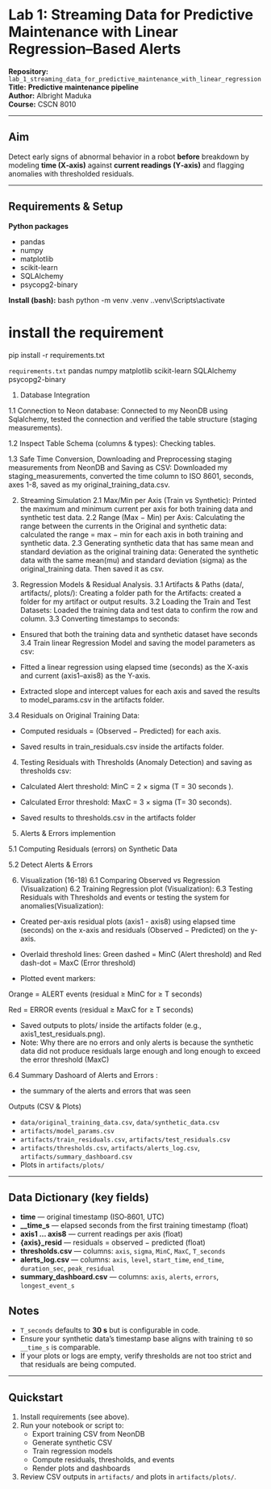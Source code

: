 # Lab 1: Streaming Data for Predictive Maintenance with Linear Regression–Based Alerts

**Repository:** `lab_1_streaming_data_for_predictive_maintenance_with_linear_regression`  
**Title:** **Predictive maintenance pipeline**  
**Author:** Albright Maduka  
**Course:** CSCN 8010

---

##  Aim
Detect early signs of abnormal behavior in a robot **before** breakdown by modeling **time (X‑axis)** against **current readings (Y‑axis)** and flagging anomalies with thresholded residuals.

---

##  Requirements & Setup

**Python packages**
- pandas  
- numpy  
- matplotlib  
- scikit-learn  
- SQLAlchemy  
- psycopg2-binary

**Install (bash):**
bash
python -m venv .venv
.\.venv\Scripts\activate


# install the requirement
pip install -r requirements.txt

`requirements.txt`
pandas
numpy
matplotlib
scikit-learn
SQLAlchemy
psycopg2-binary

1.  Database Integration 

1.1 Connection to Neon database: Connected to my NeonDB using Sqlalchemy, tested the connection and verified the table structure (staging measurements).

1.2 Inspect Table Schema (columns & types): Checking tables.

1.3 Safe Time Conversion, Downloading and Preprocessing staging measurements from NeonDB and Saving as CSV: Downloaded my staging_measurements, converted the time column to ISO 8601, seconds, axes 1-8, saved as my original_training_data.csv.

2. Streaming Simulation
2.1 Max/Min per Axis (Train vs Synthetic): Printed the maximum and minimum current per axis for both training data and synthetic test data. 
2.2 Range (Max − Min) per Axis: Calculating the range between the currents in the Original and synthetic data: calculated the range = max − min for each axis in both training and synthetic data.
2.3 Generating synthetic data that has same mean and standard deviation as the original training data: Generated the synthetic data with the same mean(mu) and standard deviation (sigma) as the original_training data. Then saved it as csv.

3. Regression Models & Residual Analysis.
3.1 Artifacts & Paths (data/, artifacts/, plots/): Creating a folder path for the Artifacts: created a folder for my artifact or output results.
3.2 Loading the Train and Test Datasets: Loaded the training data and test data to confirm the row and column.
3.3 Converting timestamps to seconds:
- Ensured that both the training data and synthetic dataset have seconds
3.4 Train linear Regression Model and saving the model parameters as csv: 
- Fitted a linear regression using elapsed time (seconds) as the X-axis and current (axis1–axis8) as the Y-axis.

- Extracted slope and intercept values for each axis and saved the results to model_params.csv in the artifacts folder.

3.4 Residuals on Original Training Data:
- Computed residuals = (Observed − Predicted) for each axis.

- Saved results in train_residuals.csv inside the artifacts folder.

 4. Testing Residuals with Thresholds (Anomaly Detection) and saving as thresholds csv: 
- Calculated Alert threshold: MinC = 2 × sigma (T = 30 seconds ).

- Calculated Error threshold: MaxC = 3 × sigma (T= 30 seconds).

- Saved results to thresholds.csv in the artifacts folder

5. Alerts & Errors implemention

5.1 Computing Residuals (errors) on Synthetic Data

5.2 Detect Alerts & Errors

6. Visualization (16-18) 
6.1  Comparing Observed vs Regression (Visualization)
6.2 Training Regression plot (Visualization): 
6.3 Testing Residuals with Thresholds and events or testing the system for anomalies(Visualization):
- Created per-axis residual plots (axis1 - axis8) using elapsed time (seconds) on the x-axis and residuals (Observed − Predicted) on the y-axis.

- Overlaid threshold lines: Green dashed = MinC (Alert threshold) and Red dash-dot = MaxC (Error threshold)

- Plotted event markers:

Orange = ALERT events (residual ≥ MinC for ≥ T seconds)

Red = ERROR events (residual ≥ MaxC for ≥ T seconds)

- Saved outputs to plots/ inside the artifacts folder (e.g., axis1_test_residuals.png).
- Note: Why there are no errors and only alerts is because the synthetic data did not produce residuals large enough and long enough to exceed the error threshold (MaxC)

6.4 Summary Dashoard of Alerts and Errors : 
- the summary of the alerts and errors that was seen

 Outputs (CSV & Plots)
- `data/original_training_data.csv`, `data/synthetic_data.csv`
- `artifacts/model_params.csv`
- `artifacts/train_residuals.csv`, `artifacts/test_residuals.csv`
- `artifacts/thresholds.csv`, `artifacts/alerts_log.csv`, `artifacts/summary_dashboard.csv`
- Plots in `artifacts/plots/`

---

## Data Dictionary (key fields)
- **time** — original timestamp (ISO‑8601, UTC)
- **__time_s** — elapsed seconds from the first training timestamp (float)
- **axis1 … axis8** — current readings per axis (float)
- **{axis}_resid** — residuals = observed − predicted (float)
- **thresholds.csv** — columns: `axis`, `sigma`, `MinC`, `MaxC`, `T_seconds`
- **alerts_log.csv** — columns: `axis`, `level`, `start_time`, `end_time`, `duration_sec`, `peak_residual`
- **summary_dashboard.csv** — columns: `axis`, `alerts`, `errors`, `longest_event_s`

## Notes
- `T_seconds` defaults to **30 s** but is configurable in code.
- Ensure your synthetic data’s timestamp base aligns with training `t0` so `__time_s` is comparable.
- If your plots or logs are empty, verify thresholds are not too strict and that residuals are being computed.

---

## Quickstart
1. Install requirements (see above).
2. Run your notebook or script to:
   - Export training CSV from NeonDB
   - Generate synthetic CSV
   - Train regression models
   - Compute residuals, thresholds, and events
   - Render plots and dashboards
3. Review CSV outputs in `artifacts/` and plots in `artifacts/plots/`.